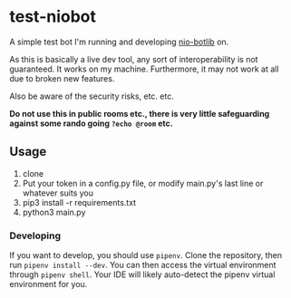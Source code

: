 # test-niobot
A simple test bot I'm running and developing [nio-botlib](https://github.com/EEKIM10/nio-botlib) on.

As this is basically a live dev tool, any sort of interoperability is not guaranteed. It works on my machine.
Furthermore, it may not work at all due to broken new features.

Also be aware of the security risks, etc. etc.

__Do not use this in public rooms etc., there is very little safeguarding against some rando going `?echo @room` etc.__

## Usage
1. clone
2. Put your token in a config.py file, or modify main.py's last line or whatever suits you
3. pip3 install -r requirements.txt
4. python3 main.py

### Developing
If you want to develop, you should use `pipenv`. Clone the repository, then run `pipenv install --dev`.
You can then access the virtual environment through `pipenv shell`. Your IDE will likely auto-detect the pipenv
virtual environment for you.
